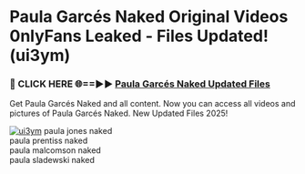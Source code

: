 # Paula Garcés Naked Original Videos 0nlyFans Leaked - Files Updated! (ui3ym)

<h3>🔴 CLICK HERE 🌐==►► <a href="https://tinyurl.com/up5wt9bj" rel="nofollow">Paula Garcés Naked Updated Files</a></h3>

Get Paula Garcés Naked and all content. Now you can access all videos and pictures of Paula Garcés Naked. New Updated Files 2025!

[![ui3ym](https://i.imgur.com/ABiUzMV.gif)](https://tinyurl.com/up5wt9bj)
paula jones naked<br>
paula prentiss naked<br>
paula malcomson naked<br>
paula sladewski naked